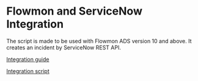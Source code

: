 # Flowmon and ServiceNow Integration

The script is made to be used with Flowmon ADS version 10 and above. It creates an incident by ServiceNow REST API.

[Integration guide](/ServiceNow/ServiceNow_Incident_script.pdf)

[Integration script](/ServiceNow/sn-inicident.sh)
